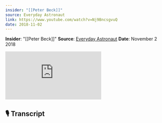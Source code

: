 ```yaml
---
insider: "[[Peter Beck]]"
source: Everyday Astronaut
link: https://www.youtube.com/watch?v=Nj9BncsgvuQ
date: 2018-11-02
---
```


**Insider**: "[[Peter Beck]]"
**Source**: [Everyday Astronaut](https://www.youtube.com/watch?v=Nj9BncsgvuQ)
**Date**: November 2 2018

<div class="responsive-video">
<iframe src="https://www.youtube.com/embed/Nj9BncsgvuQ" title="A conversation with Rocket Lab founder and CEO Peter Beck" frameborder="0" allow="accelerometer; autoplay; clipboard-write; encrypted-media; gyroscope; picture-in-picture; web-share" referrerpolicy="strict-origin-when-cross-origin" allowfullscreen></iframe>
</div>

## 🎙️ Transcript
